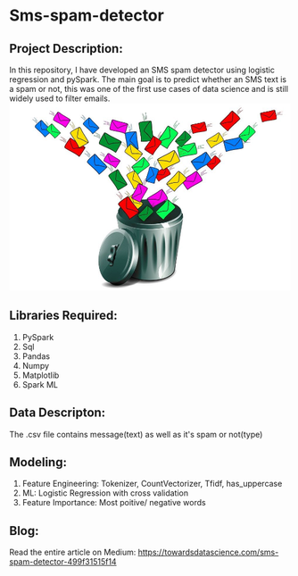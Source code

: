 # Sms-spam-detector
## Project Description:
In this repository, I have developed an SMS spam detector using logistic regression and pySpark. The main goal is to predict whether an SMS text is a spam or not, this was one of the first use cases of data science and is still widely used to filter emails.
![](https://github.com/harshdarji23/Sms-spam-detector/blob/master/0_GB1iB6fPoZjT3-zC.jpg)

## Libraries Required:
1. PySpark
2. Sql
3. Pandas
4. Numpy
5. Matplotlib
6. Spark ML

## Data Descripton:
The .csv file contains message(text) as well as it's spam or not(type)

## Modeling:
1. Feature Engineering: Tokenizer, CountVectorizer, Tfidf, has_uppercase
2. ML: Logistic Regression with cross validation
3. Feature Importance: Most poitive/ negative words

## Blog:
Read the entire article on Medium: https://towardsdatascience.com/sms-spam-detector-499f31515f14
